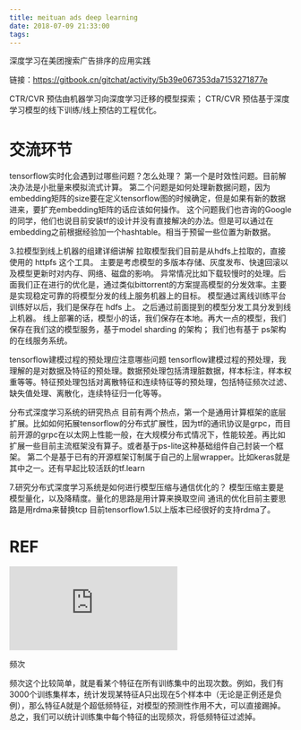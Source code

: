 ```yaml
---
title: meituan ads deep learning
date: 2018-07-09 21:33:00
tags:
---
```

深度学习在美团搜索广告排序的应用实践

链接：https://gitbook.cn/gitchat/activity/5b39e067353da7153271877e

CTR/CVR 预估由机器学习向深度学习迁移的模型探索；
CTR/CVR 预估基于深度学习模型的线下训练/线上预估的工程优化。

# 交流环节
tensorflow实时化会遇到过哪些问题？怎么处理？
第一个是时效性问题。目前解决办法是小批量来模拟流式计算。
第二个问题是如何处理新数据问题，因为embedding矩阵的size要在定义tensorflow图的时候确定，但是如果有新的数据进来，要扩充embedding矩阵的话应该如何操作。
这个问题我们也咨询的Google的同学，他们也说目前安装tf的设计并没有直接解决的办法。但是可以通过在embedding之前根据经验加一个hashtable。相当于预留一些位置为新数据。

3.拉模型到线上机器的组建详细讲解
拉取模型我们目前是从hdfs上拉取的，直接使用的 httpfs 这个工具。
主要是考虑模型的多版本存储、灰度发布、快速回滚以及模型更新时对内存、网络、磁盘的影响。 异常情况比如下载较慢时的处理。后面我们正在进行的优化是，通过类似bittorrent的方案提高模型的分发效率。主要是实现稳定可靠的将模型分发的线上服务机器上的目标。
模型通过离线训练平台训练好以后，我们是保存在 hdfs 上。 之后通过前面提到的模型分发工具分发到线上机器。 线上部署的话，模型小的话，我们保存在本地。再大一点的模型，我们保存在我们这的模型服务，基于model sharding 的架构； 我们也有基于 ps架构的在线服务系统。


tensorflow建模过程的预处理应注意哪些问题
tensorflow建模过程的预处理，我理解的是对数据及特征的预处理。数据预处理包括清理脏数据，样本标注，样本权重等等。特征预处理包括对离散特征和连续特征等的预处理，包括特征频次过滤、缺失值处理、离散化，连续特征归一化等等。

分布式深度学习系统的研究热点
目前有两个热点，第一个是通用计算框架的底层扩展。比如如何拓展tensorflow的分布式扩展性，因为tf的通讯协议是grpc，而目前开源的grpc在以太网上性能一般，在大规模分布式情况下，性能较差。再比如扩展一些目前主流框架没有算子。或者基于ps-lite这种基础组件自己封装一个框架。
第二个是基于已有的开源框架订制属于自己的上层wrapper。比如keras就是其中之一。还有早起比较活跃的tf.learn


7.研究分布式深度学习系统是如何进行模型压缩与通信优化的？
模型压缩主要是模型量化，以及降精度。量化的思路是用计算来换取空间
通讯的优化目前主要思路是用rdma来替换tcp
目前tensorflow1.5以上版本已经很好的支持rdma了。


# REF

![机器学习之特征选择常用方法](https://vimsky.com/article/362.html)

频次

频次这个比较简单，就是看某个特征在所有训练集中的出现次数。例如，我们有3000个训练集样本，统计发现某特征A只出现在5个样本中（无论是正例还是负例），那么特征A就是个超低频特征，对模型的预测性作用不大，可以直接踢掉。总之，我们可以统计训练集中每个特征的出现频次，将低频特征过滤掉。